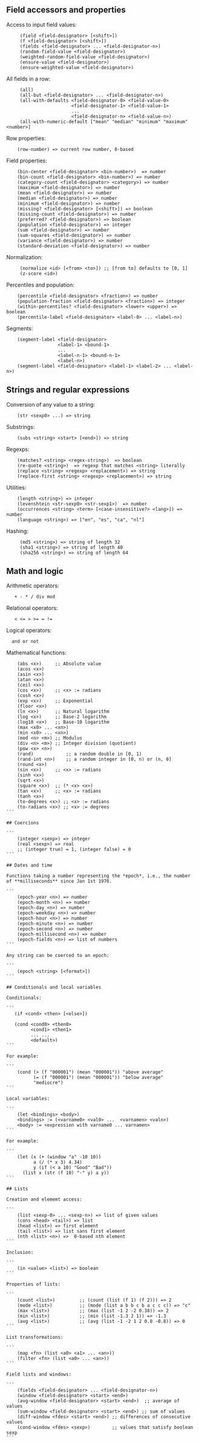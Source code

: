## Field accessors and properties

Access to input field values:

```
     (field <field-designator> [<shift>])
     (f <field-designator> [<shift>])
     (fields <field-designator> ... <field-designator-n>)
     (random-field-value <field-designator>)
     (weighted-random-field-value <field-designator>)
     (ensure-value <field-designator>)
     (ensure-weighted-value <field-designator>)
```

All fields in a row:

```
     (all)
     (all-but <field-designator> ... <field-designator-n>)
     (all-with-defaults <field-designator-0> <field-value-0>
                        <field-designator-1> <field-value-1>
                        ...
                        <field-designator-n> <field-value-n>)
     (all-with-numeric-default ["mean" "median" "minimum" "maximum" <number>]
```

Row properties:

```
    (row-number) => current row number, 0-based
```

Field properties:

```
    (bin-center <field-designator> <bin-number>)  => number
    (bin-count <field-designator> <bin-number>) => number
    (category-count <field-designator> <category>) => number
    (maximum <field-designator>) => number
    (mean <field-designator>) => number
    (median <field-designator>) => number
    (minimum <field-designator>) => number
    (missing? <field-designator> [<shift>]) => boolean
    (missing-count <field-designator>) => number
    (preferred? <field-designator>) => boolean
    (population <field-designator>) => integer
    (sum <field-designator>) => number
    (sum-squares <field-designator>) => number
    (variance <field-designator>) => number
    (standard-deviation <field-designator>) => number
```

Normalization:

```
     (normalize <id> [<from> <to>]) ;; [from to] defaults to [0, 1]
     (z-score <id>)
```

Percentiles and population:

```
    (percentile <field-designator> <fraction>) => number
    (population-fraction <field-designator> <fraction>) => integer
    (within-percentiles? <field-designator> <lower> <upper>) => boolean
    (percentile-label <field-designator> <label-0> ... <label-n>)
```

Segments:

```
    (segment-label <field-designator>
                   <label-1> <bound-1>
                   ...
                   <label-n-1> <bound-n-1>
                   <label-n>)
    (segment-label <field-designator> <label-1> <label-2> ... <label-n>)
```

## Strings and regular expressions

Conversion of any value to a string:

```
    (str <sexp0> ...) => string
```

Substrings:

```
    (subs <string> <start> [<end>]) => string
```

Regexps:

```
    (matches? <string> <regex-string>)  => boolean
    (re-quote <string>)  => regexp that matches <string> literally
    (replace <string> <regexp> <replacement>) => string
    (replace-first <string> <regexp> <replacement>) => string
```

Utilities:

```
    (length <string>) => integer
    (levenshtein <str-sexp0> <str-sexp1>)  => number
    (occurrences <string> <term> [<case-insensitive?> <lang>]) => number
    (language <string>) => ["en", "es", "ca", "nl"]
```

Hashing:

```
     (md5 <string>) => string of length 32
     (sha1 <string>) => string of length 40
     (sha256 <string>) => string of length 64
```

## Math and logic

Arithmetic operators:

```
   + - * / div mod
```

Relational operators:

```
   < <= > >= = !=
```

Logical operators:

```
  and or not
```

Mathematical functions:

````
    (abs <x>)     ;; Absolute value
    (acos <x>)
    (asin <x>)
    (atan <x>)
    (ceil <x>)
    (cos <x>)     ;; <x> := radians
    (cosh <x>)
    (exp <x>)     ;; Exponential
    (floor <x>)
    (ln <x>)      ;; Natural logarithm
    (log <x>)     ;; Base-2 logarithm
    (log10 <x>)   ;; Base-10 logarithm
    (max <x0> ... <xn>)
    (min <x0> ... <xn>)
    (mod <n> <m>) ;; Modulus
    (div <n> <m>) ;; Integer division (quotient)
    (pow <x> <n>)
    (rand)            ;; a random double in [0, 1)
    (rand-int <n>)    ;; a random integer in [0, n) or (n, 0]
    (round <x>)
    (sin <x>)     ;; <x> := radians
    (sinh <x>)
    (sqrt <x>)
    (square <x>)  ;; (* <x> <x>)
    (tan <x>)     ;; <x> := radians
    (tanh <x>)
    (to-degrees <x>) ;; <x> := radians
    (to-radians <x>) ;; <x> := degrees
```

## Coercions

```
    (integer <sexp>) => integer
    (real <sexp>) => real
    ;; (integer true) = 1, (integer false) = 0
```

## Dates and time

Functions taking a number representing the *epoch*, i.e., the number
of **milliseconds** since Jan 1st 1970.

```
    (epoch-year <n>) => number
    (epoch-month <n>) => number
    (epoch-day <n>) => number
    (epoch-weekday <n>) => number
    (epoch-hour <n>) => number
    (epoch-minute <n>) => number
    (epoch-second <n>) => number
    (epoch-millisecond <n>) => number
    (epoch-fields <n>) => list of numbers
```

Any string can be coerced to an epoch:

```
    (epoch <string> [<format>])
```

## Conditionals and local variables

Conditionals:

```
   (if <cond> <then> [<else>])

   (cond <cond0> <then0>
         <cond1> <then1>
         ... ...
         <default>)
```

For example:

```
    (cond (> (f "000001") (mean "000001")) "above average"
          (= (f "000001") (mean "000001")) "below average"
          "mediocre")
```

Local variables:

```
    (let <bindings> <body>)
    <bindings> := (<varname0> <val0> ...  <varnamen> <valn>)
    <body> := <expression with varname0 ... varnamen>
```

For example:

```
    (let (x (+ (window "a" -10 10))
          a (/ (* x 3) 4.34)
          y (if (< a 10) "Good" "Bad"))
      (list x (str (f 10) "-" y) a y))
```

## Lists

Creation and elememt access:

```
    (list <sexp-0> ... <sexp-n>) => list of given values
    (cons <head> <tail>) => list
    (head <list>) => first element
    (tail <list>) => list sans first element
    (nth <list> <n>) =>  0-based nth element
```

Inclusion:

```
    (in <value> <list>) => boolean
```

Properties of lists:

```
    (count <list>)         ;; (count (list (f 1) (f 2))) => 2
    (mode <list>)          ;; (mode (list a b b c b a c c c)) => "c"
    (max <list>)           ;; (max (list -1 2 -2 0.38)) => 2
    (min <list>)           ;; (min (list -1.3 2 1)) => -1.3
    (avg <list>)           ;; (avg (list -1 -2 1 2 0.8 -0.8)) => 0
```

List transformations:

```
    (map <fn> (list <a0> <a1> ... <an>))
    (filter <fn> (list <a0> ... <an>))
```

Field lists and windows:

```
    (fields <field-designator> ... <field-designator-n>)
    (window <field-designator> <start> <end>)
    (avg-window <field-designator> <start> <end>)  ;; average of values
    (sum-window <field-designator> <start> <end>) ;; sum of values
    (diff-window <fdes> <start> <end>) ;; differences of consecutive values
    (cond-window <fdes> <sexp>)        ;; values that satisfy boolean sexp
```
